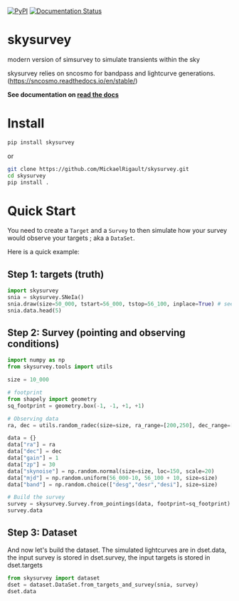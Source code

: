 [![PyPI](https://img.shields.io/pypi/v/skysurvey.svg?style=flat-square)](https://pypi.python.org/pypi/skysurvey)
[![Documentation Status](https://readthedocs.org/projects/skysurvey/badge/?version=latest)](https://skysurvey.readthedocs.io/en/latest/?badge=latest)


# skysurvey 

modern version of simsurvey to simulate transients within the sky

skysurvey relies on sncosmo for bandpass and lightcurve generations. (https://sncosmo.readthedocs.io/en/stable/)

**See documentation on [read the docs](https://skysurvey.readthedocs.io/en/latest/)**

# Install
```bash
pip install skysurvey
```
or 
```bash
git clone https://github.com/MickaelRigault/skysurvey.git
cd skysurvey
pip install .
```

# Quick Start
You need to create a `Target` and a `Survey` to then
simulate how your survey would observe your targets ; 
aka a `DataSet`. 

Here is a quick example:

## Step 1: targets (truth)
```python
import skysurvey
snia = skysurvey.SNeIa()
snia.draw(size=50_000, tstart=56_000, tstop=56_100, inplace=True) # see options
snia.data.head(5)
```

## Step 2: Survey (pointing and observing conditions)
```python
import numpy as np
from skysurvey.tools import utils

size = 10_000

# footprint
from shapely import geometry
sq_footprint = geometry.box(-1, -1, +1, +1)

# Observing data
ra, dec = utils.random_radec(size=size, ra_range=[200,250], dec_range=[-20,10])

data = {}
data["ra"] = ra
data["dec"] = dec
data["gain"] = 1
data["zp"] = 30
data["skynoise"] = np.random.normal(size=size, loc=150, scale=20)
data["mjd"] = np.random.uniform(56_000-10, 56_100 + 10, size=size)
data["band"] = np.random.choice(["desg","desr","desi"], size=size)

# Build the survey
survey = skysurvey.Survey.from_pointings(data, footprint=sq_footprint)
survey.data
```

## Step 3: Dataset

And now let's build the dataset. The simulated lightcurves are in
dset.data, the input survey is stored in dset.survey, the input
targets is stored in dset.targets

```python
from skysurvey import dataset
dset = dataset.DataSet.from_targets_and_survey(snia, survey)
dset.data
```

